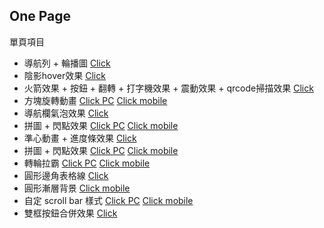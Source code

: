 ## One Page
單頁項目

- 導航列 + 輪播圖
    [Click](https://kenyeh.github.io/collection/components/vip)
- 陰影hover效果
    [Click](https://kenyeh.github.io/collection/components/vip-gift)
- 火箭效果 + 按鈕 + 翻轉 + 打字機效果 + 震動效果 + qrcode掃描效果
    [Click](https://kenyeh.github.io/collection/components/wechat-pay)
- 方塊旋轉動畫
    [Click PC](https://kenyeh.github.io/collection/components/TencentFFC/pc)
    [Click mobile](https://kenyeh.github.io/collection/components/TencentFFC/mobile)
- 導航欄氣泡效果
    [Click](https://kenyeh.github.io/collection/components/RichMan)
- 拼圖 + 閃點效果
    [Click PC](https://kenyeh.github.io/collection/components/puzzle/pc)
    [Click mobile](https://kenyeh.github.io/collection/components/puzzle/mobile)
- 準心動畫 + 進度條效果
    [Click](https://kenyeh.github.io/collection/components/pk10)
- 拼圖 + 閃點效果
    [Click PC](https://kenyeh.github.io/collection/components/puzzle/pc)
    [Click mobile](https://kenyeh.github.io/collection/components/puzzle/mobile)
- 轉輪拉霸
    [Click PC](https://kenyeh.github.io/collection/components/NationalDay/pc)
    [Click mobile](https://kenyeh.github.io/collection/components/NationalDay/mobile)
- 圓形邊角表格線
    [Click](https://kenyeh.github.io/collection/components/challenge)
- 圓形漸層背景
    [Click mobile](https://kenyeh.github.io/collection/components/newyear2018)
- 自定 scroll bar 樣式
    [Click PC](https://kenyeh.github.io/collection/components/NationalDay/pc)
    [Click mobile](https://kenyeh.github.io/collection/components/NationalDay/mobile)
- 雙框按鈕合併效果
    [Click](https://kenyeh.github.io/collection/components/spring-gift)
